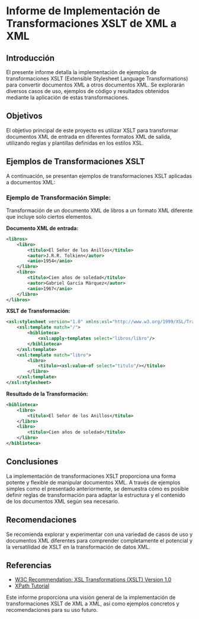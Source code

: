 # Informe de Implementación de Transformaciones XSLT de XML a XML

## Introducción

El presente informe detalla la implementación de ejemplos de transformaciones XSLT (Extensible Stylesheet Language Transformations) para convertir documentos XML a otros documentos XML. Se explorarán diversos casos de uso, ejemplos de código y resultados obtenidos mediante la aplicación de estas transformaciones.

## Objetivos

El objetivo principal de este proyecto es utilizar XSLT para transformar documentos XML de entrada en diferentes formatos XML de salida, utilizando reglas y plantillas definidas en los estilos XSL.

## Ejemplos de Transformaciones XSLT

A continuación, se presentan ejemplos de transformaciones XSLT aplicadas a documentos XML:

### Ejemplo de Transformación Simple:

Transformación de un documento XML de libros a un formato XML diferente que incluye solo ciertos elementos.

**Documento XML de entrada:**

```xml
<libros>
    <libro>
        <titulo>El Señor de los Anillos</titulo>
        <autor>J.R.R. Tolkien</autor>
        <anio>1954</anio>
    </libro>
    <libro>
        <titulo>Cien años de soledad</titulo>
        <autor>Gabriel García Márquez</autor>
        <anio>1967</anio>
    </libro>
</libros>
```

**XSLT de Transformación:**

```xml
<xsl:stylesheet version="1.0" xmlns:xsl="http://www.w3.org/1999/XSL/Transform">
    <xsl:template match="/">
        <biblioteca>
            <xsl:apply-templates select="libros/libro"/>
        </biblioteca>
    </xsl:template>
    <xsl:template match="libro">
        <libro>
            <titulo><xsl:value-of select="titulo"/></titulo>
        </libro>
    </xsl:template>
</xsl:stylesheet>
```

**Resultado de la Transformación:**

```xml
<biblioteca>
    <libro>
        <titulo>El Señor de los Anillos</titulo>
    </libro>
    <libro>
        <titulo>Cien años de soledad</titulo>
    </libro>
</biblioteca>
```

## Conclusiones

La implementación de transformaciones XSLT proporciona una forma potente y flexible de manipular documentos XML. A través de ejemplos simples como el presentado anteriormente, se demuestra cómo es posible definir reglas de transformación para adaptar la estructura y el contenido de los documentos XML según sea necesario.

## Recomendaciones

Se recomienda explorar y experimentar con una variedad de casos de uso y documentos XML diferentes para comprender completamente el potencial y la versatilidad de XSLT en la transformación de datos XML.

## Referencias

- [W3C Recommendation: XSL Transformations (XSLT) Version 1.0](https://www.w3.org/TR/xslt)
- [XPath Tutorial](https://www.w3schools.com/xml/xpath_intro.asp)


Este informe proporciona una visión general de la implementación de transformaciones XSLT de XML a XML, así como ejemplos concretos y recomendaciones para su uso futuro.
